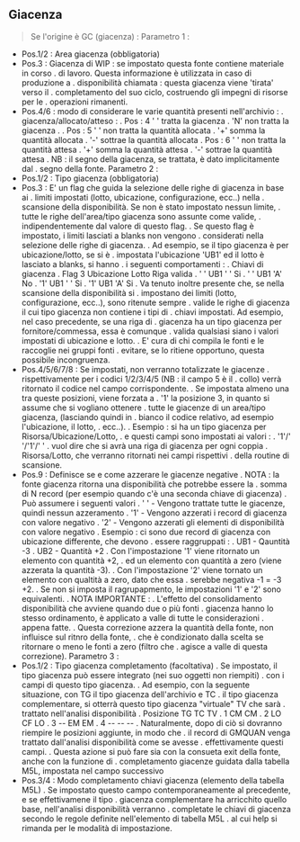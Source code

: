 ## Giacenza
>Se l'origine è GC (giacenza) : 
>Parametro 1 : 
-    Pos.1/2 :  Area giacenza (obbligatoria)
-    Pos.3 :  Giacenza di WIP :  se impostato questa fonte contiene materiale in corso
.           di lavoro. Questa informazione è utilizzata in caso di produzione a
.           disponibilità chiamata :  questa giacenza viene 'tirata' verso il
.           completamento del suo ciclo, costruendo gli impegni di risorse per le
.           operazioni rimanenti.
-    Pos.4/6 :  modo di considerare le varie quantità presenti nell'archivio : 
.             giacenza/allocato/atteso : 
.             Pos : 4     ' '  tratta la giacenza
.                       'N'  non tratta la giacenza
.
.             Pos : 5     ' '  non tratta la quantità allocata
.                       '+'  somma la quantità allocata
.                       '-'  sottrae la quantità allocata
.             Pos : 6     ' '  non tratta la quantità attesa
.                       '+'  somma la quantità attesa
.                       '-'  sottrae la quantità attesa
.             NB :  il segno della giacenza, se trattata, è dato implicitamente dal
.             segno della fonte.
Parametro 2 : 
-    Pos.1/2 : Tipo giacenza (obbligatoria)
-    Pos.3 :  E' un flag che guida la selezione delle righe di giacenza in base ai
.           limiti impostati (lotto, ubicazione, configurazione,  ecc..) nella
.           scansione della disponibilità. Se non è stato impostato nessun limite,
.           tutte le righe dell'area/tipo giacenza sono assunte come valide,
.           indipendentemente dal valore di questo flag.
.           Se questo flag è impostato, i limiti lasciati a blanks non vengono
.           considerati nella selezione delle righe di giacenza.
.           Ad esempio, se il tipo giacenza è per ubicazione/lotto, se si è
.           impostata l'ubicazione 'UB1' ed il lotto è lasciato a blanks, si hanno
.           i seguenti comportamenti : 
.                  Chiavi  di  giacenza
.           Flag 3    Ubicazione     Lotto     Riga valida
.           ' '       UB1            ' '            Si
.           ' '       UB1            'A'            No
.           '1'       UB1            ' '            Si
.           '1'       UB1            'A'            Si
.           Va tenuto inoltre presente che, se nella scansione della disponibilità si
.           impostano dei limiti (lotto, configurazione, ecc..), sono ritenute sempre
.           valide le righe di giacenza il cui tipo giacenza non contiene i tipi di
.           chiavi impostati. Ad esempio, nel caso precedente, se una riga di
.           giacenza ha un tipo giacenza per fornitore/commessa, essa è comunque
.           valida qualsiasi siano i valori impostati di ubicazione e lotto.
.           E' cura di chi compila le fonti e le raccoglie nei gruppi fonti
.           evitare, se lo ritiene opportuno, questa possibile incongruenza.
-    Pos.4/5/6/7/8 :  Se impostati, non verranno totalizzate le giacenze
.                   rispettivamente per i codici 1/2/3/4/5 (NB : il campo 5 è il
.                   collo) verrà ritornato il codice nel campo corrispondente.
.                   Se impostata almeno una tra queste posizioni, viene forzata a
.                   '1' la posizione 3, in quanto si assume che si vogliano ottenere
.                   tutte le giacenze di un area/tipo giacenza, (lasciando quindi in
.                   bianco il codice relativo, ad esempio l'ubicazione, il lotto,
.                   ecc..).
.                   Esempio :  si ha un tipo giacenza per Risorsa/Ubicazione/Lotto,
.                   e questi campi sono impostati ai valori : 
.                       '1'/' '/'1'/' '
.                   vuol dire che si avrà una riga di giacenza per ogni coppia
.                   Risorsa/Lotto, che verranno ritornati nei campi rispettivi
.                   della routine di scansione.
-    Pos.9 :  Definisce se e come azzerare le giacenze negative
.           NOTA :  la fonte giacenza ritorna una disponibilità che potrebbe essere la
.           somma di N record (per esempio quando c'è una seconda chiave di giacenza)
.           Può assumere i seguenti valori
.           ' ' - Vengono trattate tutte le giacenze, quindi nessun azzeramento
.           '1' - Vengono azzerati i record di giacenza con valore negativo
.           '2' - Vengono azzerati gli elementi di disponibilità con valore negativo
.           Esempio :  ci sono due record di giacenza con ubicazione differente, che devono
.           essere raggruppati : 
.           UB1 - Qauntità -3
.           UB2 - Quantità +2
.           Con l'impostazione '1' viene ritornato un elemento con quantità +2,
.           ed un elemento con quantità a zero (viene azzerata la quantità -3).
.           Con l'impostazione '2' viene tornato un elemento con qualtità a zero, dato che essa
.           serebbe negativa -1 = -3 +2.
.           Se non si imposta il ragrupapmento, le impostazioni '1' e '2' sono equivalenti.
.           NOTA IMPORTANTE : 
.           L'effetto del consolidamento disponibilità che avviene quando due o più fonti
.           giacenza hanno lo stesso ordinamento, è applicato a valle di tutte le considerazioni
.           appena fatte.
.           Questa correzione azzera la quantità della fonte, non influisce sul ritnro della fonte,
.           che è condizionato dalla scelta se ritornare o meno le fonti a zero (filtro che
.           agisce a valle di questa correzione).
Parametro 3 : 
-    Pos.1/2 : Tipo giacenza completamento (facoltativa)
.           Se impostato, il tipo giacenza può essere integrato (nei suo oggetti non riempiti)
.           con i campi di questo tipo giacenza.
.           Ad esempio, con la seguente situazione, con TG il tipo giacenza dell'archivio e TC
.           il tipo giacenza complementare, si otterrà questo tipo giacenza "virtuale" TV che sarà
.           trattato nell'analisi disponibilità
.           Posizione   TG        TC       TV
.                1      CM                 CM
.                2      LO        CF       LO
.                3      --        EM       EM
.                4      --        --       --
.           Naturalmente, dopo di ciò si dovranno riempire le posizioni aggiunte, in modo che
.           il record di GMQUAN venga trattato dall'analisi disponibilità come se avesse
.           effettivamente questi campi.
.           Questa azione si può fare sia con la consueta exit della fonte, anche con la funzione di
.           completamento giacenze guidata dalla tabella M5L, impostata nel campo successivo
-    Pos.3/4 :  Modo completamento chiavi giacenza (elemento della tabella M5L)
.           Se impostato questo campo contemporaneamente al precedente, e se effettivamene il tipo
.           giacenza complementare ha arricchito quello base, nell'analisi disponibilità verranno
.           completate le chiavi di giacenza secondo le regole definite nell'elemento di tabella M5L
.           al cui help si rimanda per le modalità di impostazione.

